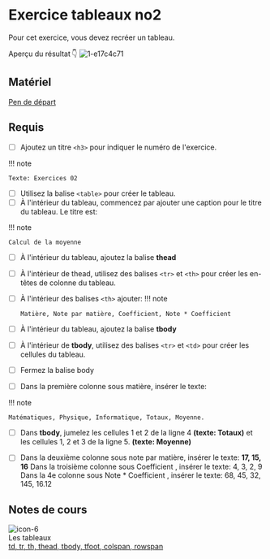 # Exercice tableaux no2

Pour cet exercice, vous devez recréer un tableau.

Aperçu du résultat 👇
![1-e17c4c71](https://github.com/user-attachments/assets/e7d1d8de-1ee0-4dea-b201-b80d56ffa377)


## Matériel

[Pen de départ](https://codepen.io/tim-momo/pen/qBQGXoq)

## Requis


* [ ] Ajoutez un titre `<h3>` pour indiquer le numéro de l'exercice.

!!! note

    Texte: Exercices 02

* [ ] Utilisez la balise `<table>` pour créer le tableau.
* [ ] À l'intérieur du tableau, commencez par ajouter une caption pour le titre du tableau. Le titre est:

!!! note

    Calcul de la moyenne

* [ ] À l'intérieur du tableau, ajoutez la balise **thead**
* [ ] À l'intérieur de thead, utilisez des balises `<tr>` et `<th>` pour créer les en-têtes de colonne du tableau.
* [ ] À l'intérieur des balises `<th>` ajouter:
!!! note

      Matière, Note par matière, Coefficient, Note * Coefficient

* [ ] À l'intérieur du tableau, ajoutez la balise **tbody**
* [ ] À l'intérieur de **tbody**, utilisez des balises `<tr>` et `<td>` pour créer les cellules du tableau.

* [ ] Fermez la balise body
* [ ] Dans la première colonne sous matière, insérer le texte:

!!! note 

    Matématiques, Physique, Informatique, Totaux, Moyenne.

* [ ] Dans **tbody**, jumelez les cellules 1 et 2 de la ligne 4 **(texte: Totaux)** et les cellules 1, 2 et 3 de la ligne 5. **(texte: Moyenne)**
* [ ] Dans la deuxième colonne sous note par matière, insérer le texte: **17, 15, 16**
Dans la troisième colonne sous Coefficient , insérer le texte: 4, 3, 2, 9
Dans la 4e colonne sous Note * Coefficient , insérer le texte: 68, 45, 32, 145, 16.12


## Notes de cours

![icon-6](https://github.com/user-attachments/assets/ec007171-14ea-4d5a-b6b0-daa847136a69)<br> Les tableaux <br> [td, tr, th, thead, tbody, tfoot, colspan, rowspan](https://tim-montmorency.com/compendium/582-111–web1/html/tableau.md)
